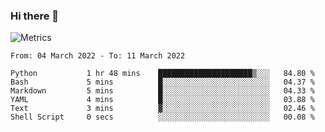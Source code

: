 ### Hi there 👋

![Metrics](https://github.com/radoapx/radoapx/blob/main/github-metrics.svg)

<!--START_SECTION:waka-->

```text
From: 04 March 2022 - To: 11 March 2022

Python           1 hr 48 mins    █████████████████████▒░░░   84.80 %
Bash             5 mins          █░░░░░░░░░░░░░░░░░░░░░░░░   04.37 %
Markdown         5 mins          █░░░░░░░░░░░░░░░░░░░░░░░░   04.33 %
YAML             4 mins          █░░░░░░░░░░░░░░░░░░░░░░░░   03.88 %
Text             3 mins          ▓░░░░░░░░░░░░░░░░░░░░░░░░   02.46 %
Shell Script     0 secs          ░░░░░░░░░░░░░░░░░░░░░░░░░   00.08 %
```

<!--END_SECTION:waka-->

<!--
**radoapx/radoapx** is a ✨ _special_ ✨ repository because its `README.md` (this file) appears on your GitHub profile.

Here are some ideas to get you started:

- 🔭 I’m currently working on ...
- 🌱 I’m currently learning ...
- 👯 I’m looking to collaborate on ...
- 🤔 I’m looking for help with ...
- 💬 Ask me about ...
- 📫 How to reach me: ...
- 😄 Pronouns: ...
- ⚡ Fun fact: ...
-->
